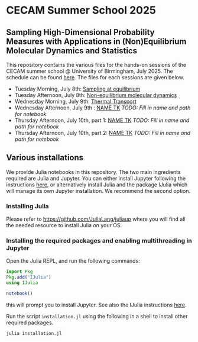 # CECAM Summer School 2025
## Sampling High-Dimensional Probability Measures with Applications in (Non)Equilibrium Molecular Dynamics and Statistics

This repository contains the various files for the hands-on sessions of the CECAM summer school @ University of Birmingham, July 2025. The schedule can be found [here](https://www.cecam.org/workshop-details/summer-school-on-sampling-high-dimensional-probability-measures-with-applications-in-nonequilibrium-molecular-dynamics-and-statistics-1448).
The files for each sessions are given below.
* Tuesday Morning, July 8th: [Sampling at equilibrium](notebooks/equilibrium_sampling.ipynb)
* Tuesday Afternoon, July 8th: [Non-equilibrium molecular dynamics](notebooks/NEMD.ipynb)
* Wednesday Morning, July 9th: [Thermal Transport](notebooks/NEMD_therm_cond_estimation.ipynb)
* Wednesday Afternoon, July 9th : [NAME TK](notebooks/TK) *TODO: Fill in name and path for notebook*
* Thursday Afternoon, July 10th, part 1: [NAME TK](notebooks/TK) *TODO: Fill in name and path for notebook*
*  Thursday Afternoon, July 10th, part 2: [NAME TK](notebooks/TK) *TODO: Fill in name and path for notebook*

## Various installations
We provide Julia notebooks in this repository. The two main ingredients required are Julia and Jupyter. You can either install Jupyter following the instructions [here](https://jupyter.org/install), or alternatively install Julia and the package IJulia which will manage its own Jupyter installation. We recommend the second option.

### Installing Julia
Please refer to https://github.com/JuliaLang/juliaup where you will find all the needed resource to install Julia on your OS.

### Installing the required packages and enabling multithreading in Jupyter

Open the Julia REPL, and run the following commands:
```julia
import Pkg
Pkg.add("IJulia")
using IJulia

notebook()
```
this will prompt you to install Jupyter. See also the IJulia instructions [here](https://juliapackages.com/p/IJulia).

Run the script `installation.jl` using the following in a shell to install other required packages.
```bash
julia installation.jl
```
